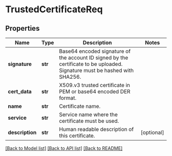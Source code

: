 # TrustedCertificateReq

## Properties
Name | Type | Description | Notes
------------ | ------------- | ------------- | -------------
**signature** | **str** | Base64 encoded signature of the account ID signed by the certificate to be uploaded. Signature must be hashed with SHA256. | 
**cert_data** | **str** | X509.v3 trusted certificate in PEM or base64 encoded DER format. | 
**name** | **str** | Certificate name. | 
**service** | **str** | Service name where the certificate must be used. | 
**description** | **str** | Human readable description of this certificate. | [optional] 

[[Back to Model list]](../README.md#documentation-for-models) [[Back to API list]](../README.md#documentation-for-api-endpoints) [[Back to README]](../README.md)


